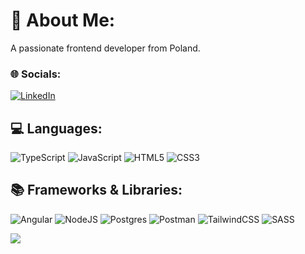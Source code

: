 # 💫 About Me:
A passionate frontend developer from Poland.

### 🌐 Socials:
[![LinkedIn](https://img.shields.io/badge/LinkedIn-%230077B5.svg?style=for-the-badge&logo=linkedin&logoColor=white)]([https://linkedin.com/in/https://www.linkedin.com/in/jakub-pi%C3%B3rkowski-5b2327274](https://www.linkedin.com/in/jakub-pi%C3%B3rkowski-5b2327274/)/) 

## 💻 Languages:
![TypeScript](https://img.shields.io/badge/typescript-%23007ACC.svg?style=for-the-badge&logo=typescript&logoColor=white) ![JavaScript](https://img.shields.io/badge/javascript-%23323330.svg?style=for-the-badge&logo=javascript&logoColor=%23F7DF1E) ![HTML5](https://img.shields.io/badge/html5-%23E34F26.svg?style=for-the-badge&logo=html5&logoColor=white) ![CSS3](https://img.shields.io/badge/css3-%231572B6.svg?style=for-the-badge&logo=css3&logoColor=white) 

## 📚 Frameworks & Libraries:
![Angular](https://img.shields.io/badge/angular-%23DD0031.svg?style=for-the-badge&logo=angular&logoColor=white)  ![NodeJS](https://img.shields.io/badge/node.js-6DA55F?style=for-the-badge&logo=node.js&logoColor=white) ![Postgres](https://img.shields.io/badge/postgres-%23316192.svg?style=for-the-badge&logo=postgresql&logoColor=white) ![Postman](https://img.shields.io/badge/Postman-FF6C37?style=for-the-badge&logo=postman&logoColor=white) ![TailwindCSS](https://img.shields.io/badge/tailwindcss-%2338B2AC.svg?style=for-the-badge&logo=tailwind-css&logoColor=white) ![SASS](https://img.shields.io/badge/SASS-hotpink.svg?style=for-the-badge&logo=SASS&logoColor=white) 

<!--## 🛠️ Tools: -->
<!-- List your tools here -->
<!--
# 📊 GitHub Stats:
![GitHub Stats](https://github-readme-stats.vercel.app/api?username=purkos&theme=dracula&hide_border=true&include_all_commits=true&count_private=true)<br/>
![GitHub Streak](https://github-readme-streak-stats.herokuapp.com/?user=purkos&theme=dracula&hide_border=true)<br/>
![Top Languages](https://github-readme-stats.vercel.app/api/top-langs/?username=purkos&theme=dracula&hide_border=true&include_all_commits=true&count_private=true&layout=compact)

--->
[![](https://visitcount.itsvg.in/api?id=purkos&icon=0&color=0)](https://visitcount.itsvg.in)
